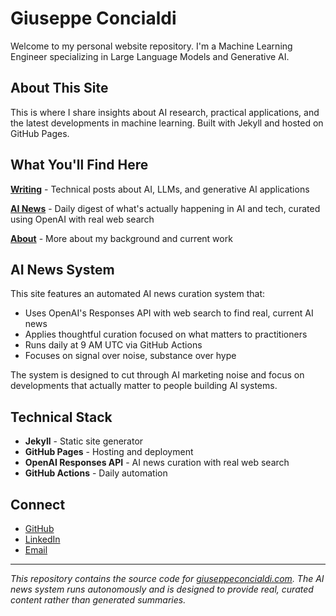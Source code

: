# Giuseppe Concialdi

Welcome to my personal website repository. I'm a Machine Learning Engineer specializing in Large Language Models and Generative AI.

## About This Site

This is where I share insights about AI research, practical applications, and the latest developments in machine learning. Built with Jekyll and hosted on GitHub Pages.

## What You'll Find Here

**[Writing](/writing/)** - Technical posts about AI, LLMs, and generative AI applications

**[AI News](/ai-news/)** - Daily digest of what's actually happening in AI and tech, curated using OpenAI with real web search

**[About](/about/)** - More about my background and current work

## AI News System

This site features an automated AI news curation system that:
- Uses OpenAI's Responses API with web search to find real, current AI news
- Applies thoughtful curation focused on what matters to practitioners  
- Runs daily at 9 AM UTC via GitHub Actions
- Focuses on signal over noise, substance over hype

The system is designed to cut through AI marketing noise and focus on developments that actually matter to people building AI systems.

## Technical Stack

- **Jekyll** - Static site generator
- **GitHub Pages** - Hosting and deployment
- **OpenAI Responses API** - AI news curation with real web search
- **GitHub Actions** - Daily automation

## Connect

- [GitHub](https://github.com/gio99c)
- [LinkedIn](https://linkedin.com/in/giuseppe-concialdi)
- [Email](mailto:giuseppe.concialdi@gmail.com)

---

*This repository contains the source code for [giuseppeconcialdi.com](https://giuseppeconcialdi.com). The AI news system runs autonomously and is designed to provide real, curated content rather than generated summaries.*